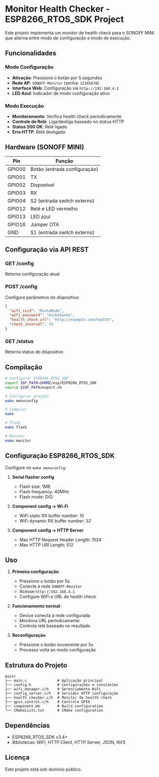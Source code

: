 # Monitor Health Checker - ESP8266_RTOS_SDK Project

Este projeto implementa um monitor de health check para o SONOFF MINI que alterna entre modo de configuração e modo de execução.

## Funcionalidades

### Modo Configuração
- **Ativação**: Pressione o botão por 5 segundos
- **Rede AP**: `SONOFF-Monitor` (senha: `12345678`)
- **Interface Web**: Configuração via `http://192.168.4.1`
- **LED Azul**: Indicador de modo configuração ativo

### Modo Execução  
- **Monitoramento**: Verifica health check periodicamente
- **Controle de Relé**: Liga/desliga baseado no status HTTP
- **Status 200 OK**: Relé ligado
- **Erro HTTP**: Relé desligado

## Hardware (SONOFF MINI)

| Pin | Função |
|-----|--------|
| GPIO00 | Botão (entrada configuração) |
| GPIO01 | TX |
| GPIO02 | Disponível |
| GPIO03 | RX |
| GPIO04 | S2 (entrada switch externo) |
| GPIO12 | Relé e LED vermelho |
| GPIO13 | LED azul |
| GPIO16 | Jumper OTA |
| GND | S1 (entrada switch externo) |

## Configuração via API REST

### GET /config
Retorna configuração atual

### POST /config
Configura parâmetros do dispositivo:
```json
{
  "wifi_ssid": "MinhaRede",
  "wifi_password": "minhaSenha",
  "health_check_url": "http://example.com/health",
  "check_interval": 30
}
```

### GET /status
Retorna status do dispositivo

## Compilação

```bash
# Configurar ESP8266_RTOS_SDK
export IDF_PATH=$HOME/esp/ESP8266_RTOS_SDK
source $IDF_PATH/export.sh

# Configurar projeto
make menuconfig

# Compilar
make

# Flash
make flash

# Monitor
make monitor
```

## Configuração ESP8266_RTOS_SDK

Configure no `make menuconfig`:

1. **Serial flasher config**
   - Flash size: 1MB
   - Flash frequency: 40MHz
   - Flash mode: DIO

2. **Component config → Wi-Fi**
   - WiFi static RX buffer number: 10
   - WiFi dynamic RX buffer number: 32

3. **Component config → HTTP Server**
   - Max HTTP Request Header Length: 1024
   - Max HTTP URI Length: 512

## Uso

1. **Primeira configuração**:
   - Pressione o botão por 5s
   - Conecte à rede `SONOFF-Monitor`
   - Acesse `http://192.168.4.1`
   - Configure WiFi e URL de health check

2. **Funcionamento normal**:
   - Device conecta à rede configurada
   - Monitora URL periodicamente
   - Controla relé baseado no resultado

3. **Reconfiguração**:
   - Pressione o botão novamente por 5s
   - Processo volta ao modo configuração

## Estrutura do Projeto

```
main/
├── main.c              # Aplicação principal
├── config.h            # Configurações e constantes
├── wifi_manager.c/h    # Gerenciamento WiFi
├── config_server.c/h   # Servidor HTTP configuração
├── health_checker.c/h  # Monitor de health check
├── gpio_control.c/h    # Controle GPIO
├── component.mk        # Build configuration
└── CMakeLists.txt      # CMake configuration
```

## Dependências

- ESP8266_RTOS_SDK v3.4+
- Bibliotecas: WiFi, HTTP Client, HTTP Server, JSON, NVS

## Licença

Este projeto está sob domínio público.
